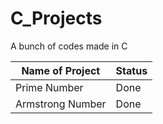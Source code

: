 # C_Projects
A bunch of codes made in C 

| Name of Project | Status     |
|-----------------|------------|
| Prime Number    | Done       |
| Armstrong Number| Done       |
